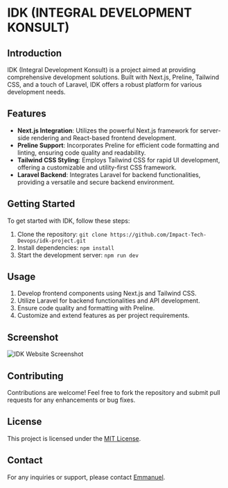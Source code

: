 # IDK (INTEGRAL DEVELOPMENT KONSULT)

## Introduction

IDK (Integral Development Konsult) is a project aimed at providing comprehensive development solutions. Built with Next.js, Preline, Tailwind CSS, and a touch of Laravel, IDK offers a robust platform for various development needs.

## Features

- **Next.js Integration**: Utilizes the powerful Next.js framework for server-side rendering and React-based frontend development.
- **Preline Support**: Incorporates Preline for efficient code formatting and linting, ensuring code quality and readability.
- **Tailwind CSS Styling**: Employs Tailwind CSS for rapid UI development, offering a customizable and utility-first CSS framework.
- **Laravel Backend**: Integrates Laravel for backend functionalities, providing a versatile and secure backend environment.

## Getting Started

To get started with IDK, follow these steps:

1. Clone the repository: `git clone https://github.com/Impact-Tech-Devops/idk-project.git`
2. Install dependencies: `npm install`
3. Start the development server: `npm run dev`

## Usage

1. Develop frontend components using Next.js and Tailwind CSS.
2. Utilize Laravel for backend functionalities and API development.
3. Ensure code quality and formatting with Preline.
4. Customize and extend features as per project requirements.

## Screenshot

![IDK Website Screenshot](placeholder-screenshot.png)

## Contributing

Contributions are welcome! Feel free to fork the repository and submit pull requests for any enhancements or bug fixes.

## License

This project is licensed under the [MIT License](LICENSE).

## Contact

For any inquiries or support, please contact [Emmanuel](mailto:emmanuelakinyemi772@gmail.com).

